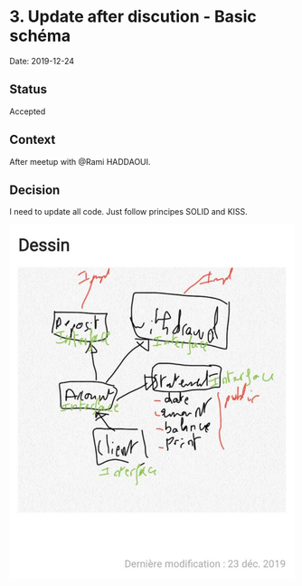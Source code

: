 # 3. Update after discution - Basic schéma

Date: 2019-12-24

## Status

Accepted

## Context

After meetup with @Rami HADDAOUI.

## Decision

I need to update all code. Just follow principes SOLID and KISS.

![image](resources/Notes_191224_030057_899_1.jpg "schema")
